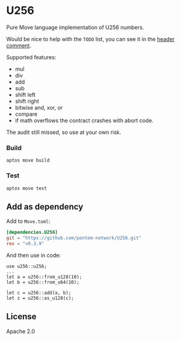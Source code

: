 # U256 

Pure Move language implementation of U256 numbers.

Would be nice to help with the `TODO` list, you can see it in the [header comment](sources/U256.move).

Supported features:
* mul
* div
* add
* sub
* shift left
* shift right
* bitwise and, xor, or
* compare
* if math overflows the contract crashes with abort code.

The audit still missed, so use at your own risk.

### Build

    aptos move build

### Test

    aptos move test


## Add as dependency

Add to `Move.toml`:

```toml
[dependencies.U256]
git = "https://github.com/pontem-network/U256.git"
rev = "v0.3.9"
```

And then use in code:

```move
use u256::u256;
...
let a = u256::from_u128(10);
let b = u256::from_u64(10);

let c = u256::add(a, b);
let z = u256::as_u128(c);
```

## License

Apache 2.0

